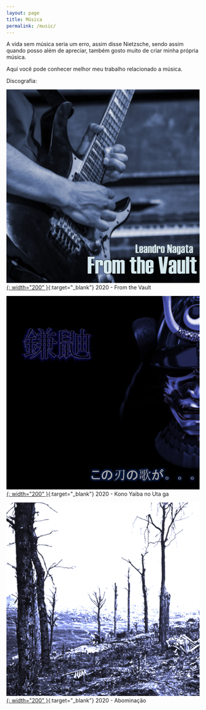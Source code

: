 ```yaml
---
layout: page
title: Música
permalink: /music/
---
```


A vida sem música seria um erro, assim disse Nietzsche, sendo assim quando posso além de apreciar, também gosto muito de criar minha própria música.

Aqui você pode conhecer melhor meu trabalho relacionado a música.



Discografia:

[![2020 - From the Vault](/assets/img/discog/fromtv.jpg){: width="200" }](https://ffm.bio/jygvjrj){:target="_blank"} 2020 - From the Vault

[![2020 - Kono Yaiba no uta ga](/assets/img/discog/kono.jpg){: width="200" }](https://ffm.bio/jygvjrj){:target="_blank"} 2020 - Kono Yaiba no Uta ga

[![2020 - Abominação](/assets/img/discog/abomi.jpg){: width="200" }](https://ffm.bio/jygvjrj){:target="_blank"} 2020 - Abominação
